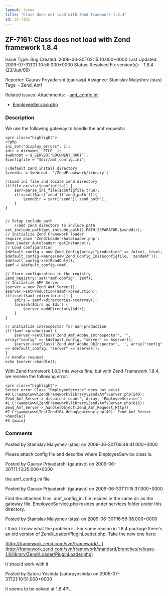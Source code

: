 ```yaml
---
layout: issue
title: "Class does not load with Zend framework 1.8.4"
id: ZF-7161
---
```


ZF-7161: Class does not load with Zend framework 1.8.4
------------------------------------------------------

 Issue Type: Bug Created: 2009-06-30T02:15:10.000+0000 Last Updated: 2009-07-31T21:10:58.000+0000 Status: Resolved Fix version(s): - 1.8.4 (23/Jun/09)
 
 Reporter:  Gaurav Priyadarshi (gauravp)  Assignee:  Stanislav Malyshev (stas)  Tags: - Zend\_Amf
 
 Related issues: 
 Attachments: - [amf\_config.ini](/issues/secure/attachment/12049/amf_config.ini)
- [EmployeeService.php](/issues/secure/attachment/12050/EmployeeService.php)
 
### Description

We use the following gateway to handle the amf requests:

 
    <pre class="highlight">
    <?php
    ini_set("display_errors", 1);
    $dir = dirname(__FILE__);
    $webroot = $_SERVER['DOCUMENT_ROOT'];
    $configfile = "$dir/amf_config.ini";
    
    //default zend install directory
    $zenddir = $webroot. '/ZendFramework/library';
    
    //Load ini file and locate zend directory
    if(file_exists($configfile)) {
        $arr=parse_ini_file($configfile,true);
        if(isset($arr['zend']['zend_path'])){
            $zenddir = $arr['zend']['zend_path'];
        }
    }
    
    
    // Setup include path
        //add zend directory to include path
    set_include_path(get_include_path().PATH_SEPARATOR.$zenddir);
    // Initialize Zend Framework loader
    require_once 'Zend/Loader/Autoloader.php';
    Zend_Loader_Autoloader::getInstance();
    // Load configuration
    $default_config = new Zend_Config(array("production" => false), true);
    $default_config->merge(new Zend_Config_Ini($configfile, 'zendamf'));
    $default_config->setReadOnly();
    $amf = $default_config->amf;
    
    // Store configuration in the registry
    Zend_Registry::set("amf-config", $amf);
    // Initialize AMF Server
    $server = new Zend_Amf_Server();
    $server->setProduction($amf->production);
    if(isset($amf->directories)) {
        $dirs = $amf->directories->toArray();
        foreach($dirs as $dir) {
            $server->addDirectory($dir);
        }
    }
    
    // Initialize introspector for non-production
    if(!$amf->production) {
        $server->setClass('Zend_Amf_Adobe_Introspector', '', array("config" => $default_config, "server" => $server));
        $server->setClass('Zend_Amf_Adobe_DbInspector', '', array("config" => $default_config, "server" => $server));
    }
    // Handle request
    echo $server->handle();


With Zend framework 1.8.3 this works fine, but with Zend Framework 1.8.4, we receive the following error:

 
    <pre class="highlight">
    Server error Class "EmployeeService" does not exist 
    #0 C:\wamp\www\ZendFramework\library\Zend\Amf\Server.php(540): Zend_Amf_Server->_dispatch('count', Array, 'EmployeeService') 
    #1 C:\wamp\www\ZendFramework\library\Zend\Amf\Server.php(616): Zend_Amf_Server->_handle(Object(Zend_Amf_Request_Http)) 
    #2 C:\wamp\www\TestZend184-debug\gateway.php(49): Zend_Amf_Server->handle() 
    #3 {main} 


 

 

### Comments

Posted by Stanislav Malyshev (stas) on 2009-06-30T09:49:41.000+0000

Please attach config file and describe where EmployeeService class is.

 

 

Posted by Gaurav Priyadarshi (gauravp) on 2009-06-30T11:13:25.000+0000

the amf\_config.ini file

 

 

Posted by Gaurav Priyadarshi (gauravp) on 2009-06-30T11:15:37.000+0000

Find the attached files. amf\_config\_ini file resides in the same dir as the gateway file. EmployeeService.php resides under services folder under this directory.

 

 

Posted by Stanislav Malyshev (stas) on 2009-06-30T16:56:36.000+0000

I think I know what the problem is. For some reason in 1.8.4 package there's an old version of Zend/Loader/PluginLoader.php. Take the new one here:

[http://framework.zend.com/svn/framework/…](http://framework.zend.com/svn/framework/standard/branches/release-1.8/library/Zend/Loader/PluginLoader.php)

It should work with it.

 

 

Posted by Satoru Yoshida (satoruyoshida) on 2009-07-31T21:10:51.000+0000

It seems to be solved at 1.8.4PL

 

 